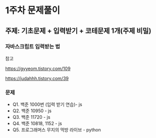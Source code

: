 # 1주차 문제풀이

## 주제: 기초문제 + 입력받기 + 코테문제 1개(주제 비밀)

### 자바스크립트 입력받는 법

참고

https://gyyeom.tistory.com/109

https://judahhh.tistory.com/39

### 문제

- Q1. 백준 1000번 (입력 받기 연습)- js
- Q2. 백준 10950 - js
- Q3. 백준 11720 - js
- Q4. 백준 10818, 1152 - js
- Q5. 프로그래머스 무지의 먹방 라이브 - python
